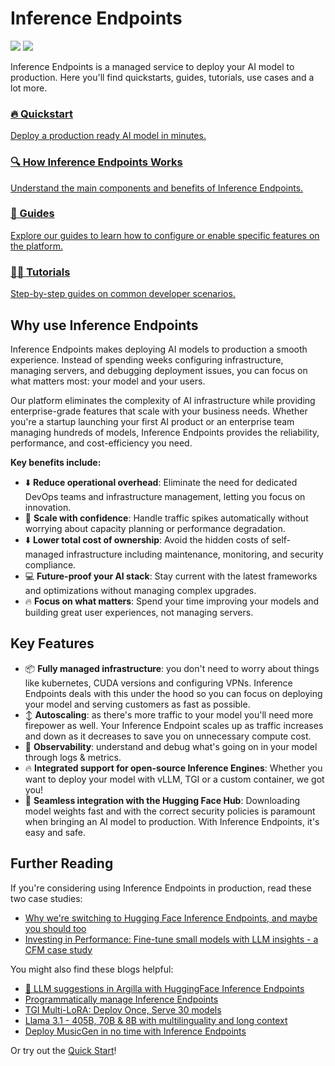 # Inference Endpoints

<div class="flex justify-center">
    <img class="block dark:hidden" src="https://huggingface.co/datasets/huggingface/documentation-images/resolve/main/hf-endpoints/inference-endpoint-doc-thumbnail-light.png"/>
    <img class="hidden dark:block" src="https://huggingface.co/datasets/huggingface/documentation-images/resolve/main/hf-endpoints/inference-endpoint-doc-thumbnail-dark.png"/>
</div>

Inference Endpoints is a managed service to deploy your AI model to production.
Here you'll find quickstarts, guides, tutorials, use cases and a lot more.

<div class="grid grid-cols-1 md:grid-cols-2 gap-4">
  
  <a
    class="!no-underline pb-8 pr-4 block rounded-xl border border-gray-200 dark:border-gray-800 bg-gradient-to-br from-blue-50 to-white dark:from-gray-900 dark:to-gray-800 hover:shadow-xl hover:-translate-y-1 transition-all leading-none flex flex-col h-full"
    href="./quick_start"
    >
    <h3 class="font-semibold text-gray-900 dark:text-white mb-1 leading-none pt-4 mt-0 pl-4">🔥 Quickstart</h3>
    <p class="text-sm text-gray-600 dark:text-gray-400 leading-snug pl-4 flex-grow">
      Deploy a production ready AI model in minutes.
    </p>
  </a>

  <a 
    class="!no-underline pb-8 pr-4 block rounded-xl border border-gray-200 dark:border-gray-800 bg-gradient-to-br from-indigo-50 to-white dark:from-gray-900 dark:to-gray-800 hover:shadow-xl hover:-translate-y-1 transition-all leading-none flex flex-col h-full"
    href="./about"
    >
    <h3 class="font-semibold text-gray-900 dark:text-white mb-1 leading-none pt-4 mt-0 pl-4">🔍 How Inference Endpoints Works</h3>
    <p class="text-sm text-gray-600 dark:text-gray-400 leading-snug pl-4 flex-grow">
      Understand the main components and benefits of Inference Endpoints.
    </p>
  </a>

  <a 
    class="!no-underline pb-8 pr-4 block rounded-xl border border-gray-200 dark:border-gray-800 bg-gradient-to-br from-red-50 to-white dark:from-gray-900 dark:to-gray-800 hover:shadow-xl hover:-translate-y-1 transition-all leading-none flex flex-col h-full"
    href="./guides/foundations"
    >
    <h3 class="font-semibold text-gray-900 dark:text-white mb-1 leading-none pt-4 mt-0 pl-4">📖 Guides</h3>
    <p class="text-sm text-gray-600 dark:text-gray-400 leading-snug pl-4 flex-grow">
      Explore our guides to learn how to configure or enable specific features on the platform.
    </p>
  </a>

  <a
    class="!no-underline pb-8 pr-4 block rounded-xl border border-gray-200 dark:border-gray-800 bg-gradient-to-br from-green-50 to-white dark:from-gray-900 dark:to-gray-800 hover:shadow-xl hover:-translate-y-1 transition-all leading-none flex flex-col h-full"
    href="./tutorials/chat_bot"
    >
    <h3 class="font-semibold text-gray-900 dark:text-white mb-1 leading-none pt-4 mt-0 pl-4">🧑‍💻 Tutorials</h3>
    <p class="text-sm text-gray-600 dark:text-gray-400 leading-snug pl-4 flex-grow">
      Step-by-step guides on common developer scenarios.
    </p>
  </a>
</div>

## Why use Inference Endpoints

Inference Endpoints makes deploying AI models to production a smooth experience. Instead of spending weeks configuring infrastructure, managing servers, and debugging deployment issues, you can focus on what matters most: your model and your users.

Our platform eliminates the complexity of AI infrastructure while providing enterprise-grade features that scale with your business needs. Whether you're a startup launching your first AI product or an enterprise team managing hundreds of models, Inference Endpoints provides the reliability, performance, and cost-efficiency you need.

**Key benefits include:**
- ⬇️ **Reduce operational overhead**: Eliminate the need for dedicated DevOps teams and infrastructure management, letting you focus on innovation.
- 🚀 **Scale with confidence**: Handle traffic spikes automatically without worrying about capacity planning or performance degradation.
- ⬇️ **Lower total cost of ownership**: Avoid the hidden costs of self-managed infrastructure including maintenance, monitoring, and security compliance.
- 💻  **Future-proof your AI stack**: Stay current with the latest frameworks and optimizations without managing complex upgrades.
- 🔥 **Focus on what matters**: Spend your time improving your models and building great user experiences, not managing servers.

## Key Features 
- 📦 **Fully managed infrastructure**: you don't need to worry about things like kubernetes, CUDA versions and configuring VPNs. Inference Endpoints deals with this under the hood so you can focus on deploying your model and serving customers as fast as possible.
- ↕️ **Autoscaling**: as there's more traffic to your model you'll need more firepower as well. Your Inference Endpoint scales up as traffic increases and down as it decreases to save you on unnecessary compute cost. 
- 👀 **Observability**: understand and debug what's going on in your model through logs & metrics.
- 🔥 **Integrated support for open-source Inference Engines**: Whether you want to deploy your model with vLLM, TGI or a custom container, we got you!
- 🤗 **Seamless integration with the Hugging Face Hub**: Downloading model weights fast and with the correct security policies is paramount when bringing an AI model to production. With Inference Endpoints, it's easy and safe.


## Further Reading

If you're considering using Inference Endpoints in production, read these two case studies:
- [Why we're switching to Hugging Face Inference Endpoints, and maybe you should too](https://huggingface.co/blog/mantis-case-study)
- [Investing in Performance: Fine-tune small models with LLM insights - a CFM case study](https://huggingface.co/blog/cfm-case-study)

You might also find these blogs helpful:
- [🤗 LLM suggestions in Argilla with HuggingFace Inference Endpoints](https://huggingface.co/blog/alvarobartt/argilla-suggestions-via-inference-endpoints)
- [Programmatically manage Inference Endpoints](https://www.philschmid.de/inference-endpoints-iac)
- [TGI Multi-LoRA: Deploy Once, Serve 30 models](https://huggingface.co/blog/multi-lora-serving)
- [Llama 3.1 - 405B, 70B & 8B with multilinguality and long context](https://huggingface.co/blog/llama31#hugging-face-inference-endpoints)
- [Deploy MusicGen in no time with Inference Endpoints](https://huggingface.co/blog/run-musicgen-as-an-api)

Or try out the [Quick Start](./quick_start)!


